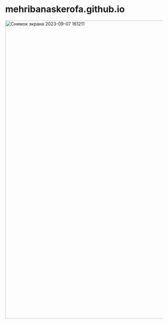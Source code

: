 # mehribanaskerofa.github.io
<img width="948" alt="Снимок экрана 2023-09-07 161211" src="https://github.com/mehribanaskerofa/mehribanaskerofa.github.io/assets/74506433/34d9018a-3253-40e7-a269-d39ccdba6352">
